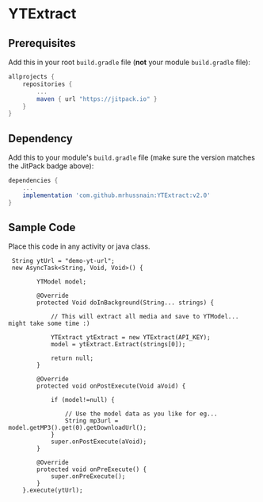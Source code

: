 # YTExtract

## Prerequisites

Add this in your root `build.gradle` file (**not** your module `build.gradle` file):

```gradle
allprojects {
	repositories {
		...
		maven { url "https://jitpack.io" }
	}
}
```

## Dependency

Add this to your module's `build.gradle` file (make sure the version matches the JitPack badge above):

```gradle
dependencies {
	...
	implementation 'com.github.mrhussnain:YTExtract:v2.0'
}
```

## Sample Code

Place this code in any activity or java class.

```
 String ytUrl = "demo-yt-url";
 new AsyncTask<String, Void, Void>() {

        YTModel model;

        @Override
        protected Void doInBackground(String... strings) {

            // This will extract all media and save to YTModel... might take some time :)

            YTExtract ytExtract = new YTExtract(API_KEY);
            model = ytExtract.Extract(strings[0]);

            return null;
        }

        @Override
        protected void onPostExecute(Void aVoid) {

            if (model!=null) {

                // Use the model data as you like for eg...
                String mp3url = model.getMP3().get(0).getDownloadUrl();
            }
            super.onPostExecute(aVoid);
        }

        @Override
        protected void onPreExecute() {
            super.onPreExecute();
        }
    }.execute(ytUrl);
```

